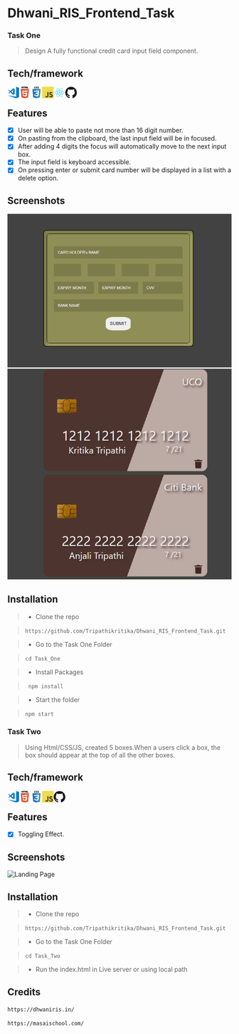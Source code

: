 # Dhwani_RIS_Frontend_Task

### Task One

> Design A fully functional credit card input field component.

## Tech/framework

[<img align="left" alt="Visual Studio Code" width="26px" src="https://raw.githubusercontent.com/github/explore/80688e429a7d4ef2fca1e82350fe8e3517d3494d/topics/visual-studio-code/visual-studio-code.png" />][webdevplaylist]
[<img align="left" alt="HTML5" width="26px" src="https://raw.githubusercontent.com/github/explore/80688e429a7d4ef2fca1e82350fe8e3517d3494d/topics/html/html.png" />][webdevplaylist]
[<img align="left" alt="CSS3" width="26px" src="https://raw.githubusercontent.com/github/explore/80688e429a7d4ef2fca1e82350fe8e3517d3494d/topics/css/css.png" />][cssplaylist]
[<img align="left" alt="JavaScript" width="26px" src="https://raw.githubusercontent.com/github/explore/80688e429a7d4ef2fca1e82350fe8e3517d3494d/topics/javascript/javascript.png" />][jsplaylist]
[<img align="left" alt="React" width="26px" src="https://raw.githubusercontent.com/github/explore/80688e429a7d4ef2fca1e82350fe8e3517d3494d/topics/react/react.png" />][reactplaylist]
[<img align="left" alt="GitHub" width="26px" src="https://raw.githubusercontent.com/github/explore/78df643247d429f6cc873026c0622819ad797942/topics/github/github.png" />][webdevplaylist]

[webdevplaylist]: #
[jsplaylist]: #
[cssplaylist]: #
[reactplaylist]: #

<br/>

## Features

- [x] User will be able to paste not more than 16 digit number.
- [x] On pasting from the clipboard, the last input field will be in focused.
- [x] After adding 4 digits the focus will automatically move to the next input box.
- [x] The input field is keyboard accessible.
- [x] On pressing enter or submit card number will be displayed in a list with a delete option.

## Screenshots

<img src="./Task_One/public/LandingPage.png" alt="Landing Page" />
<img src="./Task_One/public/CardList.png" alt="Credit Card Page" />

## Installation

> - Clone the repo

> `https://github.com/Tripathikritika/Dhwani_RIS_Frontend_Task.git`

> - Go to the Task One Folder

> `cd Task_One`

> - Install Packages

> ` npm install`

> - Start the folder

> `npm start`

### Task Two

> Using Html/CSS/JS, created 5 boxes.When a users click a box, the box should appear at the top of all the other boxes.

## Tech/framework

[<img align="left" alt="Visual Studio Code" width="26px" src="https://raw.githubusercontent.com/github/explore/80688e429a7d4ef2fca1e82350fe8e3517d3494d/topics/visual-studio-code/visual-studio-code.png" />][webdevplaylist]
[<img align="left" alt="HTML5" width="26px" src="https://raw.githubusercontent.com/github/explore/80688e429a7d4ef2fca1e82350fe8e3517d3494d/topics/html/html.png" />][webdevplaylist]
[<img align="left" alt="CSS3" width="26px" src="https://raw.githubusercontent.com/github/explore/80688e429a7d4ef2fca1e82350fe8e3517d3494d/topics/css/css.png" />][cssplaylist]
[<img align="left" alt="JavaScript" width="26px" src="https://raw.githubusercontent.com/github/explore/80688e429a7d4ef2fca1e82350fe8e3517d3494d/topics/javascript/javascript.png" />][jsplaylist]
[<img align="left" alt="GitHub" width="26px" src="https://raw.githubusercontent.com/github/explore/78df643247d429f6cc873026c0622819ad797942/topics/github/github.png" />][webdevplaylist]

[webdevplaylist]: #
[jsplaylist]: #
[cssplaylist]: #
[reactplaylist]: #

<br/>

## Features

- [x] Toggling Effect.

## Screenshots

<img src="" alt="Landing Page" />

## Installation

> - Clone the repo

> `https://github.com/Tripathikritika/Dhwani_RIS_Frontend_Task.git`

> - Go to the Task One Folder

> `cd Task_Two`

> - Run the index.html in Live server or using local path

## Credits

`https://dhwaniris.in/`

`https://masaischool.com/`
